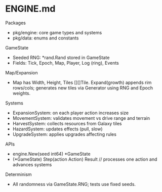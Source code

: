 # ENGINE.md

Packages
- pkg/engine: core game types and systems
- pkg/data: enums and constants

GameState
- Seeded RNG: *rand.Rand stored in GameState
- Fields: Tick, Epoch, Map, Player, Log (ring), Events

Map/Expansion
- Map has Width, Height, Tiles [][]Tile. Expand(growth) appends rim rows/cols; generates new tiles via Generator using RNG and Epoch weights.

Systems
- ExpansionSystem: on each player action increases size
- MovementSystem: validates movement vs drive range and terrain
- HarvestSystem: collects resources from Galaxy tiles
- HazardSystem: updates effects (pull, slow)
- UpgradeSystem: applies upgrades affecting rules

APIs
- engine.New(seed int64) *GameState
- (*GameState) Step(action Action) Result // processes one action and advances systems

Determinism
- All randomness via GameState.RNG; tests use fixed seeds.

